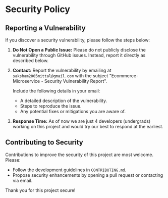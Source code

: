 # Security Policy

## Reporting a Vulnerability

If you discover a security vulnerability, please follow the steps below:

1. **Do Not Open a Public Issue:** Please do not publicly disclose the vulnerability through GitHub issues. Instead, report it directly as described below.
   
2. **Contact:** Report the vulnerability by emailing at `saksham2005mittal@gmail.com` with the subject "Ecommerce-Microservice - Security Vulnerability Report".

   Include the following details in your email:
   - A detailed description of the vulnerability.
   - Steps to reproduce the issue.
   - Any potential fixes or mitigations you are aware of.

3. **Response Time:** As of now we are just 4 developers (undergrads) working on this project and would try our best to respond at the earliest.

## Contributing to Security

Contributions to improve the security of this project are most welcome. Please:
- Follow the development guidelines in `CONTRIBUTING.md`.
- Propose security enhancements by opening a pull request or contacting via email.

Thank you for this project secure!